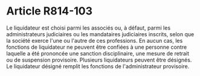 # Article R814-103

Le liquidateur est choisi parmi les associés ou, à défaut, parmi les administrateurs judiciaires ou les mandataires judiciaires inscrits, selon que la société exerce l'une ou l'autre de ces professions.   En aucun cas, les fonctions de liquidateur ne peuvent être confiées à une personne contre laquelle a été prononcée une sanction disciplinaire, une mesure de retrait ou de suspension provisoire.   Plusieurs liquidateurs peuvent être désignés.   Le liquidateur désigné remplit les fonctions de l'administrateur provisoire.